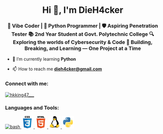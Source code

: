 <h1 align="center">Hi 👋, I'm DieH4cker</h1>
<h3 align="center">🌊 Vibe Coder | 🐍 Python Programmer | 🛡️ Aspiring Penetration Tester 📚 2nd Year Student at Govt. Polytechnic College 🔍 Exploring the worlds of Cybersecurity & Code 🚀 Building, Breaking, and Learning — One Project at a Time</h3>


- 🌱 I’m currently learning **Python**

- 📫 How to reach me **dieh4cker@gmail.com**

<h3 align="left">Connect with me:</h3>
<p align="left">
<a href="https://www.instagram.com/dieh4cker/" target="blank"><img align="center" src="https://raw.githubusercontent.com/rahuldkjain/github-profile-readme-generator/master/src/images/icons/Social/instagram.svg" alt="hkking47___" height="30" width="40" /></a>
</p>

<h3 align="left">Languages and Tools:</h3>
<p align="left"> <a href="https://www.gnu.org/software/bash/" target="_blank" rel="noreferrer"> <img src="https://www.vectorlogo.zone/logos/gnu_bash/gnu_bash-icon.svg" alt="bash" width="40" height="40"/> </a> <a href="https://www.w3schools.com/css/" target="_blank" rel="noreferrer"> <img src="https://raw.githubusercontent.com/devicons/devicon/master/icons/css3/css3-original-wordmark.svg" alt="css3" width="40" height="40"/> </a> <a href="https://www.w3.org/html/" target="_blank" rel="noreferrer"> <img src="https://raw.githubusercontent.com/devicons/devicon/master/icons/html5/html5-original-wordmark.svg" alt="html5" width="40" height="40"/> </a> <a href="https://www.linux.org/" target="_blank" rel="noreferrer"> <img src="https://raw.githubusercontent.com/devicons/devicon/master/icons/linux/linux-original.svg" alt="linux" width="40" height="40"/> </a> <a href="https://www.python.org" target="_blank" rel="noreferrer"> <img src="https://raw.githubusercontent.com/devicons/devicon/master/icons/python/python-original.svg" alt="python" width="40" height="40"/> </a> </p>


